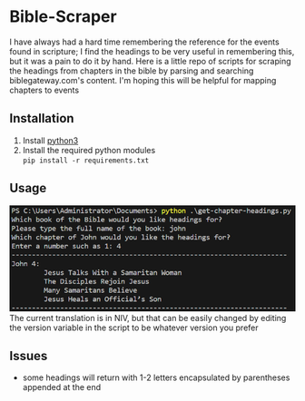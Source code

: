 # Bible-Scraper
I have always had a hard time remembering the reference for the events found in scripture; I find the headings to be very useful in remembering this, but it was a pain to do it by hand. Here is a little repo of scripts for scraping the headings from chapters in the bible by parsing and searching biblegateway.com's content. I'm hoping this will be helpful for mapping chapters to events

## Installation
1. Install [python3](https://www.bing.com/ck/a?!&&p=604f706e7df28e3cJmltdHM9MTY5MDQxNjAwMCZpZ3VpZD0xM2U0MzFkNi1jOTMwLTY2N2MtMmY2ZS0yMjlhYzhmNzY3YmImaW5zaWQ9NTIxNQ&ptn=3&hsh=3&fclid=13e431d6-c930-667c-2f6e-229ac8f767bb&psq=python3&u=a1aHR0cHM6Ly93d3cucHl0aG9uLm9yZy9kb3dubG9hZHMv&ntb=1) </br>
2. Install the required python modules </br>
`pip install -r requirements.txt` </br> 
## Usage
![](https://github.com/Msfv3n0m/Bible-Scraper/blob/main/usage1.PNG)
The current translation is in NIV, but that can be easily changed by editing the version variable in the script to be whatever version you prefer
## Issues
- some headings will return with 1-2 letters encapsulated by parentheses appended at the end
